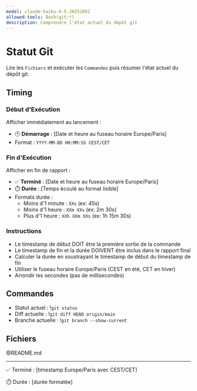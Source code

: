 ```yaml
---
model: claude-haiku-4-5-20251001
allowed-tools: Bash(git:*)
description: Comprendre l'état actuel du dépôt git
---
```


# Statut Git

Lire les `Fichiers` et exécuter les `Commandes` puis résumer l'état actuel du dépôt git.

## Timing

### Début d'Exécution
Afficher immédiatement au lancement :
- 🕐 **Démarrage** : [Date et heure au fuseau horaire Europe/Paris]
- Format : `YYYY-MM-DD HH:MM:SS CEST/CET`

### Fin d'Exécution
Afficher en fin de rapport :
- ✅ **Terminé** : [Date et heure au fuseau horaire Europe/Paris]
- ⏱️ **Durée** : [Temps écoulé au format lisible]
- Formats durée :
  - Moins d'1 minute : `XXs` (ex: 45s)
  - Moins d'1 heure : `XXm XXs` (ex: 2m 30s)
  - Plus d'1 heure : `XXh XXm XXs` (ex: 1h 15m 30s)

### Instructions
- Le timestamp de début DOIT être la première sortie de la commande
- Le timestamp de fin et la durée DOIVENT être inclus dans le rapport final
- Calculer la durée en soustrayant le timestamp de début du timestamp de fin
- Utiliser le fuseau horaire Europe/Paris (CEST en été, CET en hiver)
- Arrondir les secondes (pas de millisecondes)

## Commandes

- Statut actuel : !`git status`
- Diff actuelle : !`git diff HEAD origin/main`
- Branche actuelle : !`git branch --show-current`

## Fichiers
@README.md

---
✅ Terminé : [timestamp Europe/Paris avec CEST/CET]

⏱️ Durée : [durée formatée]